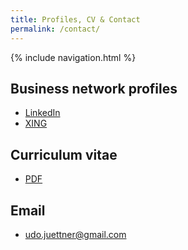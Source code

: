 ```yaml
---
title: Profiles, CV & Contact
permalink: /contact/
---
```


{% include navigation.html %}

## Business network profiles

* [LinkedIn](https://www.linkedin.com/in/udojuettner/)
* [XING](https://www.xing.com/profile/Udo_Juettner)

## Curriculum vitae

* [PDF](/assets/pdf/Udo_Juettner_CV_LimitedContact.pdf)

## Email

* [udo.juettner@gmail.com](mailto:udo.juettner@gmail.com)
